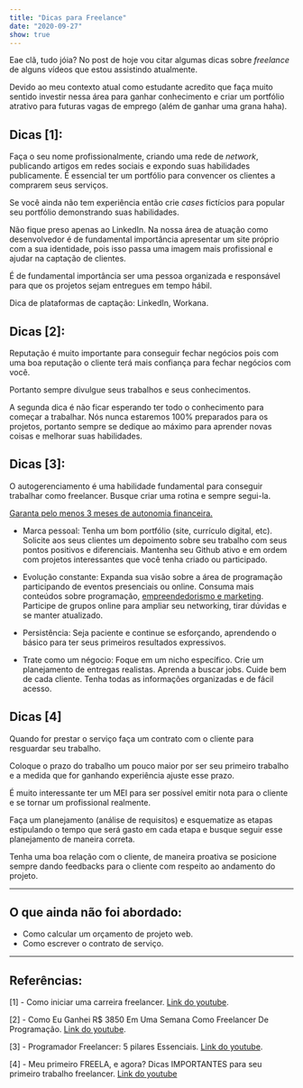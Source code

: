 ```yaml
---
title: "Dicas para Freelance"
date: "2020-09-27"
show: true
---
```


Eae clã, tudo jóia? No post de hoje vou citar algumas dicas sobre *freelance* de alguns vídeos que estou assistindo atualmente.

Devido ao meu contexto atual como estudante acredito que faça muito sentido investir nessa área para ganhar conhecimento e criar um portfólio atrativo para futuras vagas de emprego (além de ganhar uma grana haha).

## Dicas [1]:

Faça o seu nome profissionalmente, criando uma rede de *network*, publicando artigos em redes sociais e expondo suas habilidades publicamente. É essencial ter um portfólio para convencer os clientes a comprarem seus serviços.

Se você ainda não tem experiência então crie *cases* fictícios para popular seu portfólio demonstrando suas habilidades.

Não fique preso apenas ao LinkedIn. Na nossa área de atuação como desenvolvedor é de fundamental importância apresentar um site próprio com a sua identidade, pois isso passa uma imagem mais profissional e ajudar na captação de clientes.

É de fundamental importância ser uma pessoa organizada e responsável para que os projetos sejam entregues em tempo hábil.

Dica de plataformas de captação: LinkedIn, Workana.

## Dicas [2]:

Reputação é muito importante para conseguir fechar negócios pois com uma boa reputação o cliente terá mais confiança para fechar negócios com você.

Portanto sempre divulgue seus trabalhos e seus conhecimentos.

A segunda dica é não ficar esperando ter todo o conhecimento para começar a trabalhar. Nós nunca estaremos 100% preparados para os projetos, portanto sempre se dedique ao máximo para aprender novas coisas e melhorar suas habilidades.

## Dicas [3]:

O autogerenciamento é uma habilidade fundamental para conseguir trabalhar como freelancer. Busque criar uma rotina e sempre segui-la.

<u>Garanta pelo menos 3 meses de autonomia financeira.</u>

* Marca pessoal: Tenha um bom portfólio (site, currículo digital, etc). Solicite aos seus clientes um depoimento sobre seu trabalho com seus pontos positivos e diferenciais. Mantenha seu Github ativo e em ordem com projetos interessantes que você tenha criado ou participado.

* Evolução constante: Expanda sua visão sobre a área de programação participando de eventos presenciais ou online. Consuma mais conteúdos sobre programação, <u>empreendedorismo e marketing</u>. Participe de grupos online para ampliar seu networking, tirar dúvidas e se manter atualizado.

* Persistência: Seja paciente e continue se esforçando, aprendendo o básico para ter seus primeiros resultados expressivos.

* Trate como um négocio: Foque em um nicho específico. Crie um planejamento de entregas realistas. Aprenda a buscar jobs. Cuide bem de cada cliente. Tenha todas as informações organizadas e de fácil acesso.

## Dicas [4]

Quando for prestar o serviço faça um contrato com o cliente para resguardar seu trabalho.

Coloque o prazo do trabalho um pouco maior por ser seu primeiro trabalho e a medida que for ganhando experiência ajuste esse prazo.

É muito interessante ter um MEI para ser possível emitir nota para o cliente e se tornar um profissional realmente.

Faça um planejamento (análise de requisitos) e esquematize as etapas estipulando o tempo que será gasto em cada etapa e busque seguir esse planejamento de maneira correta.

Tenha uma boa relação com o cliente, de maneira proativa se posicione sempre dando feedbacks para o cliente com respeito ao andamento do projeto.

---

## O que ainda não foi abordado:

* Como calcular um orçamento de projeto web.
* Como escrever o contrato de serviço.

---

## Referências:

[1] - Como iniciar uma carreira freelancer. [Link do youtube](https://www.youtube.com/watch?v=lp5OgstpFp4).

[2] - Como Eu Ganhei R$ 3850 Em Uma Semana Como Freelancer De Programação. [Link do youtube](https://www.youtube.com/watch?v=_DXdmuGqXLg).

[3] - Programador Freelancer: 5 pilares Essenciais. [Link do youtube](https://www.youtube.com/watch?v=XUPBNMjkJ0A).

[4] - Meu primeiro FREELA, e agora? Dicas IMPORTANTES para seu primeiro trabalho freelancer. [Link do youtube](https://www.youtube.com/watch?v=vvniOL394rI)